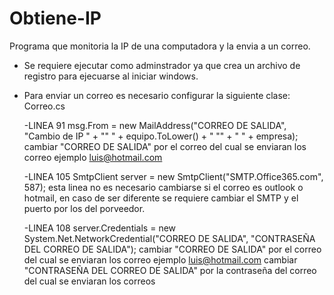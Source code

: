 # Obtiene-IP
 Programa que monitoria la IP de una computadora y la envia a un correo.

 * Se requiere ejecutar como adminstrador ya que crea un archivo de registro para ejecuarse al iniciar windows.


 * Para enviar un correo es necesario configurar la siguiente clase:
  Correo.cs

   -LINEA 91
     msg.From = new MailAddress("CORREO DE SALIDA", "Cambio de IP " + "\" " + equipo.ToLower() + " \"" + " " + empresa);
       cambiar "CORREO DE SALIDA" por el correo del cual se enviaran los correo ejemplo luis@hotmail.com

   -LINEA 105
     SmtpClient server = new SmtpClient("SMTP.Office365.com", 587);
       esta linea no es necesario cambiarse si el correo es outlook o hotmail, en caso de ser diferente se requiere cambiar el SMTP y el puerto por los del porveedor.


   -LINEA 108
     server.Credentials = new System.Net.NetworkCredential("CORREO DE SALIDA", "CONTRASEÑA DEL CORREO DE SALIDA");
       cambiar "CORREO DE SALIDA" por el correo del cual se enviaran los correo ejemplo luis@hotmail.com
       cambiar "CONTRASEÑA DEL CORREO DE SALIDA" por la contraseña del correo del cual se enviaran los correos
